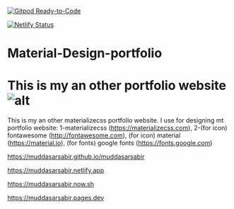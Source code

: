 [![Gitpod Ready-to-Code](https://img.shields.io/badge/Gitpod-Ready--to--Code-blue?logo=gitpod)](https://gitpod.io/#https://github.com/muddasarsabir/Material-Design-portfolio) 

[![Netlify Status](https://api.netlify.com/api/v1/badges/6e0ae702-0aaf-4325-80aa-2f9b05ac0888/deploy-status)](https://app.netlify.com/sites/muddasarsabir/deploys)

# Material-Design-portfolio
This is my an other portfolio website
![alt](https://repository-images.githubusercontent.com/260772071/a3ce2900-9579-11ea-8190-191fef191c6f)
=======
This is my an other materializecss portfolio website.
I use for designing mt portfolio website: 1-materializecss (https://materializecss.com), 2-(for icon) fontawesome (http://fontawesome.com), 
(for icon) material (https://material.io), (for fonts) google fonts (https://fonts.google.com)

https://muddasarsabir.github.io/muddasarsabir

https://muddasarsabir.netlify.app

https://muddasarsabir.now.sh

https://muddasarsabir.pages.dev

